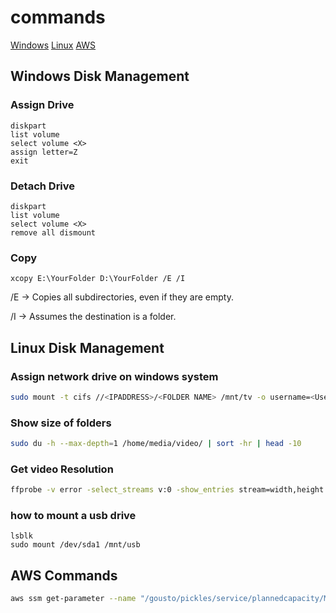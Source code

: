 # commands

[Windows](#Windows-Disk-Management)
[Linux](#Linux-Disk-Management)
[AWS](#AWS-Commands)


## Windows Disk Management 
### Assign Drive
```
diskpart
list volume
select volume <X>
assign letter=Z
exit
```

### Detach Drive
```
diskpart
list volume
select volume <X>
remove all dismount
```
### Copy
```
xcopy E:\YourFolder D:\YourFolder /E /I
```

/E → Copies all subdirectories, even if they are empty.

/I → Assumes the destination is a folder.


## Linux Disk Management 
### Assign network drive on windows system

```bash
sudo mount -t cifs //<IPADDRESS>/<FOLDER NAME> /mnt/tv -o username=<User>,password=<Password>

```

### Show size of folders

```bash
sudo du -h --max-depth=1 /home/media/video/ | sort -hr | head -10

```


### Get video Resolution


```bash
ffprobe -v error -select_streams v:0 -show_entries stream=width,height -of csv=p=0 $1
```
### how to mount a usb drive

```
lsblk
sudo mount /dev/sda1 /mnt/usb
```

## AWS Commands
```bash
aws ssm get-parameter --name "/gousto/pickles/service/plannedcapacity/MESSAGE_ARN" |  jq -r '.Parameter.Value'
```